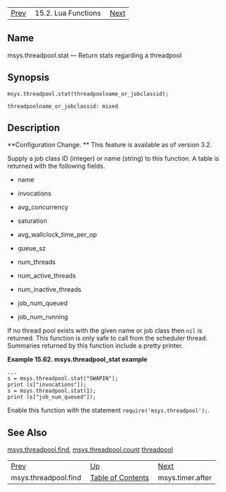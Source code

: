|     |     |     |
| --- | --- | --- |
| [Prev](lua.ref.msys.threadpool.find)  | 15.2. Lua Functions |  [Next](lua.ref.msys.timer.after.php) |

<a name="lua.ref.msys.threadpool.stat"></a>
## Name

msys.threadpool.stat — Return stats regarding a threadpool

<a name="idp27010864"></a>
## Synopsis

`msys.threadpool.stat(threadpoolname_or_jobclassid);`

`threadpoolname_or_jobclassid: mixed`<a name="idp27013584"></a>
## Description

**Configuration Change. ** This feature is available as of version 3.2.

Supply a job class ID (integer) or name (string) to this function. A table is returned with the following fields.

*   name

*   invocations

*   avg_concurrency

*   saturation

*   avg_wallclock_time_per_op

*   queue_sz

*   num_threads

*   num_active_threads

*   num_inactive_threads

*   job_num_queued

*   job_num_running

If no thread pool exists with the given name or job class then `nil` is returned. This function is only safe to call from the scheduler thread. Summaries returned by this function include a pretty printer.

<a name="lua.re.msys.threadpool_stat.example"></a>

**Example 15.62. msys.threadpool_stat example**

```
...
s = msys.threadpool.stat("SWAPIN");
print (s["invocations"]);
s = msys.threadpool.stat(1);
print (s["job_num_queued"]);
```

Enable this function with the statement `require('msys.threadpool');`.

<a name="idp27030640"></a>
## See Also

[msys.threadpool.find](lua.ref.msys.threadpool.find "msys.threadpool.find"), [msys.threadpool.count](lua.ref.msys.threadpool.count.php "msys.threadpool.count") [threadpool](conf.ref.threadpool.php "threadpool")

|     |     |     |
| --- | --- | --- |
| [Prev](lua.ref.msys.threadpool.find)  | [Up](lua.function.details.php) |  [Next](lua.ref.msys.timer.after.php) |
| msys.threadpool.find  | [Table of Contents](index) |  msys.timer.after |
